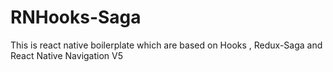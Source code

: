 # RNHooks-Saga
This is react native boilerplate which are based on Hooks , Redux-Saga and React Native Navigation V5
